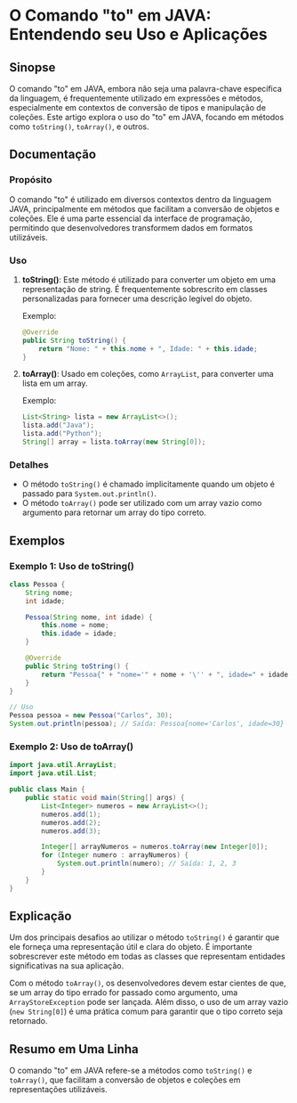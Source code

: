 <!--
Meta Description: # O Comando "to" em JAVA: Entendendo seu Uso e Aplicações ## Sinopse O comando "to" em JAVA, embora não seja uma palavra-chave específica da linguagem...
Meta Keywords: java, string, uma, nome, idade
-->

# O Comando "to" em JAVA: Entendendo seu Uso e Aplicações

## Sinopse
O comando "to" em JAVA, embora não seja uma palavra-chave específica da linguagem, é frequentemente utilizado em expressões e métodos, especialmente em contextos de conversão de tipos e manipulação de coleções. Este artigo explora o uso do "to" em JAVA, focando em métodos como `toString()`, `toArray()`, e outros.

## Documentação
### Propósito
O comando "to" é utilizado em diversos contextos dentro da linguagem JAVA, principalmente em métodos que facilitam a conversão de objetos e coleções. Ele é uma parte essencial da interface de programação, permitindo que desenvolvedores transformem dados em formatos utilizáveis.

### Uso
1. **toString()**: Este método é utilizado para converter um objeto em uma representação de string. É frequentemente sobrescrito em classes personalizadas para fornecer uma descrição legível do objeto.
   
   Exemplo:
   ```java
   @Override
   public String toString() {
       return "Nome: " + this.nome + ", Idade: " + this.idade;
   }
   ```

2. **toArray()**: Usado em coleções, como `ArrayList`, para converter uma lista em um array.
   
   Exemplo:
   ```java
   List<String> lista = new ArrayList<>();
   lista.add("Java");
   lista.add("Python");
   String[] array = lista.toArray(new String[0]);
   ```

### Detalhes
- O método `toString()` é chamado implicitamente quando um objeto é passado para `System.out.println()`.
- O método `toArray()` pode ser utilizado com um array vazio como argumento para retornar um array do tipo correto.

## Exemplos
### Exemplo 1: Uso de toString()
```java
class Pessoa {
    String nome;
    int idade;

    Pessoa(String nome, int idade) {
        this.nome = nome;
        this.idade = idade;
    }

    @Override
    public String toString() {
        return "Pessoa{" + "nome='" + nome + '\'' + ", idade=" + idade + '}';
    }
}

// Uso
Pessoa pessoa = new Pessoa("Carlos", 30);
System.out.println(pessoa); // Saída: Pessoa{nome='Carlos', idade=30}
```

### Exemplo 2: Uso de toArray()
```java
import java.util.ArrayList;
import java.util.List;

public class Main {
    public static void main(String[] args) {
        List<Integer> numeros = new ArrayList<>();
        numeros.add(1);
        numeros.add(2);
        numeros.add(3);

        Integer[] arrayNumeros = numeros.toArray(new Integer[0]);
        for (Integer numero : arrayNumeros) {
            System.out.println(numero); // Saída: 1, 2, 3
        }
    }
}
```

## Explicação
Um dos principais desafios ao utilizar o método `toString()` é garantir que ele forneça uma representação útil e clara do objeto. É importante sobrescrever este método em todas as classes que representam entidades significativas na sua aplicação.

Com o método `toArray()`, os desenvolvedores devem estar cientes de que, se um array do tipo errado for passado como argumento, uma `ArrayStoreException` pode ser lançada. Além disso, o uso de um array vazio (`new String[0]`) é uma prática comum para garantir que o tipo correto seja retornado.

## Resumo em Uma Linha
O comando "to" em JAVA refere-se a métodos como `toString()` e `toArray()`, que facilitam a conversão de objetos e coleções em representações utilizáveis.